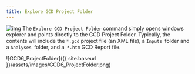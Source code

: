 ```yaml
---
title: Explore GCD Project Folder
---
```


[![img](http://gcd6help.joewheaton.org/_/rsrc/1472842984464/gcd-command-reference/gcd-project-explorer/project-context-menu/iii-explore-gcd-project-folder/BrowseFolder.png)](http://gcd6help.joewheaton.org/gcd-command-reference/gcd-project-explorer/project-context-menu/iii-explore-gcd-project-folder/BrowseFolder.png?attredirects=0) The `Explore GCD Project Folder` command simply opens windows explorer and points directly to the GCD Project Folder. Typically, the contents will include the `*.gcd` project file (an XML file), a `Inputs `folder and a `Analyses `folder, and a` *.htm` GCD Report file.

![GCD6_ProjectFolder]({{ site.baseurl }}/assets/images/GCD6_ProjectFolder.png)